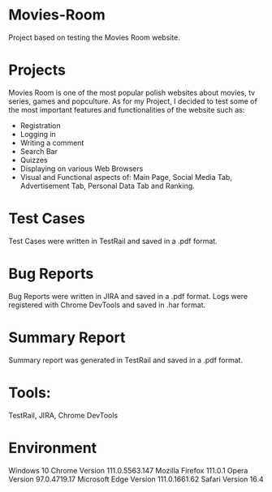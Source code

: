 # Movies-Room
Project based on testing the Movies Room website.

# Projects

Movies Room is one of the most popular polish websites about movies, tv series, games and popculture.
As for my Project, I decided to test some of the most important features and functionalities of the website such as:

- Registration
- Logging in
- Writing a comment
- Search Bar
- Quizzes
- Displaying on various Web Browsers
- Visual and Functional aspects of: Main Page, Social Media Tab, Advertisement Tab, Personal Data Tab and Ranking.

# Test Cases

Test Cases were written in TestRail and saved in a .pdf format.

# Bug Reports

Bug Reports were written in JIRA and saved in a .pdf format. Logs were registered with Chrome DevTools and saved in .har format.

# Summary Report

Summary report was generated in TestRail and saved in a .pdf format.

# Tools:
TestRail, JIRA, Chrome DevTools

# Environment
Windows 10
Chrome Version 111.0.5563.147
Mozilla Firefox 111.0.1
Opera Version 97.0.4719.17
Microsoft Edge Version 111.0.1661.62
Safari Version 16.4



